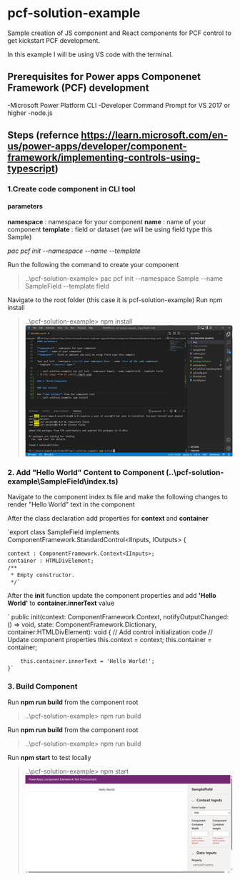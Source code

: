 # pcf-solution-example

Sample creation of JS component and React components for PCF control to get kickstart PCF development.

In this example I will be using VS code with the terminal.

## Prerequisites for Power apps Componenet Framework (PCF) development

-Microsoft Power Platform CLI
-Developer Command Prompt for VS 2017 or higher 
-node.js 

## Steps (refernce https://learn.microsoft.com/en-us/power-apps/developer/component-framework/implementing-controls-using-typescript)

### 1.Create code component in CLI tool

#### parameters 

**namespace** : namespace for your component
**name** : name of your component 
**template** : field or dataset (we will be using field type this Sample)

*pac pcf init --namespace <specify your namespace here> --name <Name of the code component> --template <component type>*

Run the following the command to create your component
> ..\pcf-solution-example> pac pcf init --namespace Sample --name SampleField --template field

Navigate to the root folder (this case it is pcf-solution-example)
Run npm install 
> ..\pcf-solution-example> npm install
![Code image from VS code](./img/2.png)



### 2. Add "Hello World" Content to Component (..\pcf-solution-example\SampleField\index.ts)
Navigate to the component index.ts file and make the following changes to render "Hello World" text in the component

After the class declaration add properties for **context** and **container** 

`export class SampleField implements ComponentFramework.StandardControl<IInputs, IOutputs> {

    context : ComponentFramework.Context<IInputs>;
    container : HTMLDivElement;
    /**
     * Empty constructor.
     */`

After the **init** function update the component properties and add **'Hello World'** to **container.innerText** value 

`   public init(context: ComponentFramework.Context<IInputs>, notifyOutputChanged: () => void, state: ComponentFramework.Dictionary, container:HTMLDivElement): void
    {
        // Add control initialization code
        // Update component properties
        this.context = context;
        this.container = container;

        this.container.innerText = 'Hello World!';
    }`

### 3. Build Component 

Run **npm run build** from the component root
> ..\pcf-solution-example> npm run build

Run **npm run build** from the component root
> ..\pcf-solution-example> npm run build

Run **npm start** to test locally 
> ..\pcf-solution-example> npm start
> ![Code image from VS code](./img/4.png)
